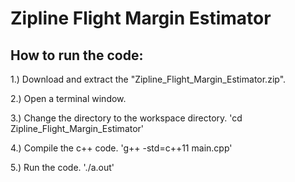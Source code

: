 # Zipline Flight Margin Estimator
## How to run the code:
1.) Download and extract the "Zipline_Flight_Margin_Estimator.zip".

2.) Open a terminal window.

3.) Change the directory to the workspace directory.
'cd Zipline_Flight_Margin_Estimator'

4.) Compile the c++ code.
'g++ -std=c++11 main.cpp'

5.) Run the code.
'./a.out'



